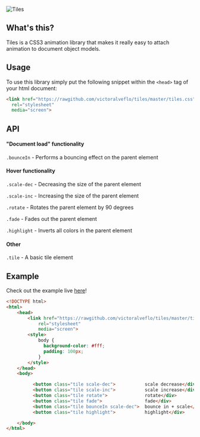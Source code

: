 ![Tiles](http://jambler.se/demos/tiles/tiles_img.png)

## What's this?
Tiles is a CSS3 animation library that makes it really easy to attach animation to document object models.
## Usage
To use this library simply put the following snippet within the `<head>` tag of your html document:
```html
<link href="https://rawgithub.com/victoralveflo/tiles/master/tiles.css" 
  rel="stylesheet" 
  media="screen">
```
## API
#### "Document load" functionality
`.bounceIn` - Performs a bouncing effect on the parent element
#### Hover functionality
`.scale-dec` - Decreasing the size of the parent element

`.scale-inc` - Increasing the size of the parent element

`.rotate` - Rotates the parent element by 90 degrees

`.fade` - Fades out the parent element

`.highlight` - Inverts all colors in the parent element
#### Other
`.tile` - A basic tile element

## Example
Check out the example live [here](http://jambler.se/demos/tiles/)!
```html
<!DOCTYPE html>
<html>
	<head>
		<link href="https://rawgithub.com/victoralveflo/tiles/master/tiles.css" 
			rel="stylesheet" 
	  		media="screen">
	  	<style>
	  		body {
			  background-color: #fff;
			  padding: 100px;
			}
	  	</style>
	</head>
	<body>

		  <button class="tile scale-dec">			scale decrease</div>
		  <button class="tile scale-inc">			scale increase</div>
		  <button class="tile rotate">				rotate</div>
		  <button class="tile fade">				fade</div>
		  <button class="tile bounceIn scale-dec">	bounce in + scale</div>
		  <button class="tile highlight">			highlight</div>

	</body>
</html>
```

